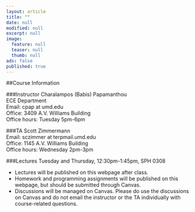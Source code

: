 ```yaml
---
layout: article
title: ""
date: null
modified: null
excerpt: null
image: 
  feature: null
  teaser: null
  thumb: null
ads: false
published: true
---
```


##Course Information

###Instructor
Charalampos (Babis) Papamanthou  
ECE Department  
Email: cpap at umd.edu  
Office: 3409 A.V. Williams Building  
Office hours: Tuesday 5pm-6pm  

###TA
Scott Zimmermann  
Email: sczimmer at terpmail.umd.edu  
Office: 1145 A.V. Williams Building  
Office hours: Wednesday 2pm-3pm  

###Lectures
Tuesday and Thursday, 12:30pm-1:45pm, SPH 0308  
* Lectures will be published on this webpage after class.  
* Homework and programming assignments will be published on this webpage, but should be submitted through Canvas.  
* Discussions will be managed on Canvas. Please do use the discussions on Canvas and do not email the instructor or the TA individually with course-related questions.